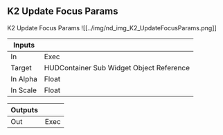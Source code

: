 ## K2 Update Focus Params
K2 Update Focus Params
![[../img/nd_img_K2_UpdateFocusParams.png]]

|Inputs||
|--|--|
| In | Exec |
| Target | HUDContainer Sub Widget Object Reference |
| In Alpha | Float |
| In Scale | Float |

|Outputs||
|--|--|
| Out | Exec |
